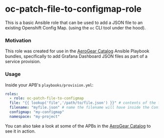 # oc-patch-file-to-configmap-role

This is a basic Ansible role that can be used to add a JSON file to an existing Openshift Config Map. (using the `oc` CLI tool under the hood).

### Motivation

This role was created for use in the [AeroGear Catalog](https://github.com/organizations/aerogear) Ansible Playbook bundles, specifically to add Grafana Dashboard JSON files as part of a service provision.

### Usage

Inside your APB's `playbooks/provision.yml`:

```yaml
roles:
  - role: oc-patch-file-to-configmap
  file: "{{ lookup('file','/path/to/file.json') }}" # contents of the file
  filename: "myfile.json" # name the filename will have inside the Config Map
  configmap: "my-configmap"
  namespace: "my-project"
```

You can also take a look at some of the APBs in the [AeroGear Catalog](https://github.com/organizations/aerogear) to see it in action.


